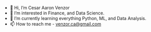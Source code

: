 - 👋 Hi, I’m Cesar Aaron Venzor
- 👀 I’m interested in Finance, and Data Science.
- 🌱 I’m currently learning everything Python, ML, and Data Analysis.
- 📫 How to reach me - venzor.ca@gmail.com

<!---
Kaesarx10/Kaesarx10 is a ✨ special ✨ repository because its `README.md` (this file) appears on your GitHub profile.
You can click the Preview link to take a look at your changes.
--->
